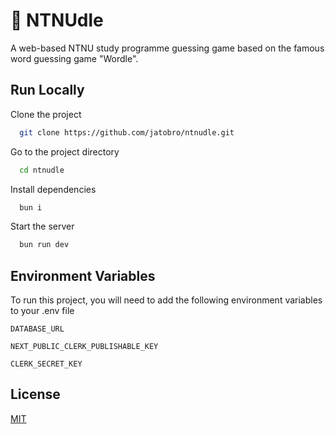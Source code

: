 
# 💙 NTNUdle

A web-based NTNU study programme guessing game based on the famous word guessing game "Wordle".


## Run Locally

Clone the project

```bash
  git clone https://github.com/jatobro/ntnudle.git
```

Go to the project directory

```bash
  cd ntnudle
```

Install dependencies

```bash
  bun i
```

Start the server

```bash
  bun run dev
```


## Environment Variables

To run this project, you will need to add the following environment variables to your .env file

`DATABASE_URL`

`NEXT_PUBLIC_CLERK_PUBLISHABLE_KEY`

`CLERK_SECRET_KEY`


## License

[MIT](https://choosealicense.com/licenses/mit/)

